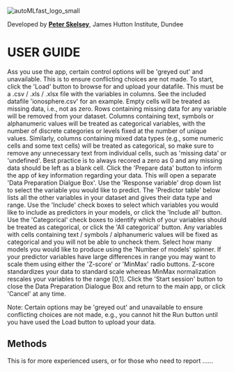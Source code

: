 ![autoMLfast_logo_small](https://user-images.githubusercontent.com/32124230/160170864-de75e2b0-b587-425a-92c2-779460be097b.png)
  
Developed by [**Peter Skelsey**](mailto:peter.skelsey@hutton.ac.uk?subject=findOUT), James Hutton Institute, Dundee

# USER GUIDE

Ass you use the app, certain control options will be 'greyed out' and unavailable. This is to ensure conflicting choices are not made. To start, click the 'Load' button to browse for and upload your datafile. This must be a .csv / .xls / .xlsx file with the variables in columns. See the included datafile 'ionosphere.csv' for an example. Empty cells will be treated as missing data, i.e., not as zero. Rows containing missing data for any variable will be removed from your dataset. Columns containing text, symbols or alphanumeric values will be treated as categorical variables, with the number of discrete categories or levels fixed at the number of unique values. Similarly, columns containing mixed data types (e.g., some numeric cells and some text cells) will be treated as categorical, so make sure to remove any unnecessary text from individual cells, such as 'missing data' or 'undefined'. Best practice is to always recored a zero as 0 and any missing data should be left as a blank cell. Click the 'Prepare data' button to inform the app of key information regarding your data. This will open a separate 'Data Preparation Dialgue Box'. Use the 'Response variable' drop down list to select the variable you would like to predict. The 'Predictor table' below lists all the other variables in your dataset and gives their data type and range. Use the 'Include' check boxes to select which variables you would like to include as predictors in your models, or click the 'Include all' button. Use the 'Categorical' check boxes to identify which of your variables should be treated as categorical, or click the 'All categorical' button. Any variables with cells containing text / symbols / alphanumeric values will be fixed as categorical and you will not be able to uncheck them. Select how many models you would like to produce using the 'Number of models' spinner. If your predictor variables have large differences in range you may want to scale them using either the 'Z-score' or 'MinMax' radio buttons. Z-score standardizes your data to standard scale whereas MinMax normalization rescales your variables to the range [0,1]. Click the 'Start session' button to close the Data Preparation Dialogue Box and return to the main app, or click 'Cancel' at any time.

Note: Certain options may be 'greyed out' and unavailable to ensure conflicting choices are not made, e.g., you cannot hit the Run button until you have used the Load button to upload your data.

## Methods
This is for more experienced users, or for those who need to report ...... 

